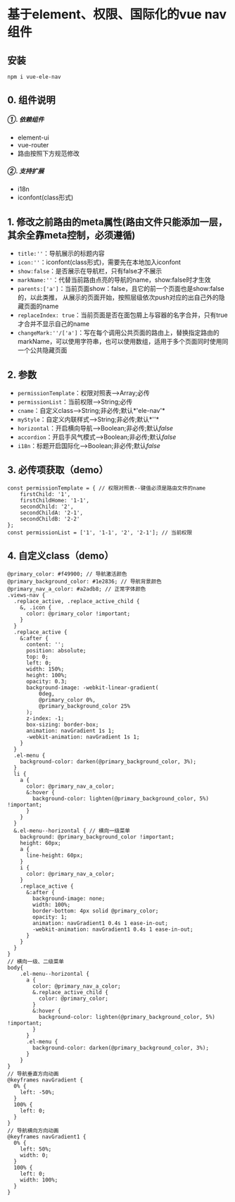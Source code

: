 # 基于element、权限、国际化的vue nav组件

## 安装
	npm i vue-ele-nav

## 0. 组件说明
##### ①. 依赖组件
* element-ui
* vue-router
* 路由按照下方规范修改

##### ②. 支持扩展
* i18n
* iconfont(class形式)

## 1. 修改之前路由的meta属性(路由文件只能添加一层，其余全靠meta控制，必须遵循)
* `title:''`：导航展示的标题内容
* `icon:''`：iconfont(class形式)，需要先在本地加入iconfont
* `show:false`：是否展示在导航栏，只有false才不展示
* `markName:''`：代替当前路由点亮的导航的name，show:false时才生效
* `parents:['a']`：当前页面show：false，且它的前一个页面也是show:false的，以此类推，
从展示的页面开始，按照层级依次push对应的出自己外的隐藏页面的name
* `replaceIndex: true`：当前页面是否在面包屑上与容器的名字合并，只有true才合并不显示自己的name
* `changeMark:''/['a']`：写在每个调用公共页面的路由上，替换指定路由的markName，可以使用字符串，也可以使用数组，适用于多个页面同时使用同一个公共隐藏页面

## 2. 参数
* `permissionTemplate`：权限对照表-->Array;必传
* `permissionList`：当前权限-->String;必传
* `cname`：自定义class-->String;非必传;默认*'ele-nav'*
* `myStyle`：自定义内联样式-->String;非必传;默认*''*
* `horizontal`：开启横向导航-->Boolean;非必传;默认*false*
* `accordion`：开启手风气模式-->Boolean;非必传;默认*false*
* `i18n`：标题开启国际化-->Boolean;非必传;默认*false*

## 3. 必传项获取（demo）
	const permissionTemplate = { // 权限对照表--键值必须是路由文件的name
		firstChild: '1',
		firstChildHome: '1-1',
		secondChild: '2',
		secondChildA: '2-1',
		secondChildB: '2-2'
	};
	const permissionList = ['1', '1-1', '2', '2-1']; // 当前权限


## 4. 自定义class（demo）
	@primary_color: #f49900; // 导航激活颜色
	@primary_background_color: #1e2836; // 导航背景颜色
	@primary_nav_a_color: #a2adb8; // 正常字体颜色
	.views-nav {
	  .replace_active, .replace_active_child {
	    &, .icon {
	      color: @primary_color !important;
	    }
	  }
	  .replace_active {
	    &:after {
	      content: '';
	      position: absolute;
	      top: 0;
	      left: 0;
	      width: 150%;
	      height: 100%;
	      opacity: 0.3;
	      background-image: -webkit-linear-gradient(
	          0deg,
	          @primary_color 0%,
	          @primary_background_color 25%
	      );
	      z-index: -1;
	      box-sizing: border-box;
	      animation: navGradient 1s 1;
	      -webkit-animation: navGradient 1s 1;
	    }
	  }
	  .el-menu {
	    background-color: darken(@primary_background_color, 3%);
	  }
	  li {
	    a {
	      color: @primary_nav_a_color;
	      &:hover {
	        background-color: lighten(@primary_background_color, 5%) !important;
	      }
	    }
	  }
	  &.el-menu--horizontal { // 横向一级菜单
	    background: @primary_background_color !important;
	    height: 60px;
	    a {
	      line-height: 60px;
	    }
	    i {
	      color: @primary_nav_a_color;
	    }
	    .replace_active {
	      &:after {
	        background-image: none;
	        width: 100%;
	        border-bottom: 4px solid @primary_color;
	        opacity: 1;
	        animation: navGradient1 0.4s 1 ease-in-out;
	        -webkit-animation: navGradient1 0.4s 1 ease-in-out;
	      }
	    }
	  }
	}
	// 横向一级、二级菜单
	body{
		.el-menu--horizontal {
		  a {
		    color: @primary_nav_a_color;
		    &.replace_active_child {
		      color: @primary_color;
		    }
		    &:hover {
		      background-color: lighten(@primary_background_color, 5%) !important;
		    }
		  }
		  .el-menu {
		    background-color: darken(@primary_background_color, 3%);
		  }
		}
	}
	// 导航垂直方向动画
	@keyframes navGradient {
	  0% {
	    left: -50%;
	  }
	  100% {
	    left: 0;
	  }
	}
	// 导航横向方向动画
	@keyframes navGradient1 {
	  0% {
	    left: 50%;
	    width: 0;
	  }
	  100% {
	    left: 0;
	    width: 100%;
	  }
	}